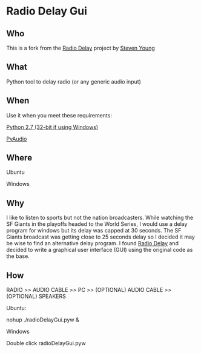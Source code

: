 Radio Delay Gui
==============================
## Who

This is a fork from the [Radio Delay](https://github.com/stevenryoung/RadioDelay) project by [Steven Young](stevenryoung@gmail.com)

## What

Python tool to delay radio (or any generic audio input)

## When
Use it when you meet these requirements:

  [Python 2.7 (32-bit if using Windows)](https://www.python.org/download/releases/2.7.7/)

  [PyAudio](http://people.csail.mit.edu/hubert/pyaudio/)

## Where

  Ubuntu
  
  Windows

## Why

I like to listen to sports but not the nation broadcasters.  While watching the SF Giants in the playoffs headed to the World Series, I would use a delay program for windows but its delay was capped at 30 seconds.  The SF Giants broadcast was getting close to 25 seconds delay so I decided it may be wise to find an alternative delay program. I found [Radio Delay](https://github.com/stevenryoung/RadioDelay) and decided to write a graphical user interface (GUI) using the original code as the base.

## How

RADIO >> AUDIO CABLE >> PC >> (OPTIONAL) AUDIO CABLE >> (OPTIONAL) SPEAKERS

Ubuntu:

  nohup ./radioDelayGui.pyw &

Windows

  Double click radioDelayGui.pyw
